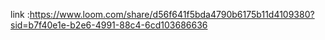 link :https://www.loom.com/share/d56f641f5bda4790b6175b11d4109380?sid=b7f40e1e-b2e6-4991-88c4-6cd103686636